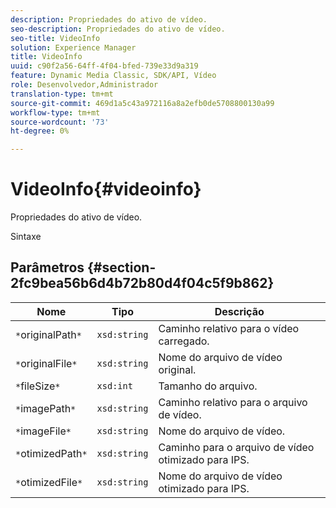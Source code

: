 ```yaml
---
description: Propriedades do ativo de vídeo.
seo-description: Propriedades do ativo de vídeo.
seo-title: VideoInfo
solution: Experience Manager
title: VideoInfo
uuid: c90f2a56-64ff-4f04-bfed-739e33d9a319
feature: Dynamic Media Classic, SDK/API, Vídeo
role: Desenvolvedor,Administrador
translation-type: tm+mt
source-git-commit: 469d1a5c43a972116a8a2efb0de5708800130a99
workflow-type: tm+mt
source-wordcount: '73'
ht-degree: 0%

---
```



# VideoInfo{#videoinfo}

Propriedades do ativo de vídeo.

Sintaxe

## Parâmetros {#section-2fc9bea56b6d4b72b80d4f04c5f9b862}

| Nome | Tipo | Descrição |
|---|---|---|
| `*`originalPath`*` | `xsd:string` | Caminho relativo para o vídeo carregado. |
| `*`originalFile`*` | `xsd:string` | Nome do arquivo de vídeo original. |
| `*`fileSize`*` | `xsd:int` | Tamanho do arquivo. |
| `*`imagePath`*` | `xsd:string` | Caminho relativo para o arquivo de vídeo. |
| `*`imageFile`*` | `xsd:string` | Nome do arquivo de vídeo. |
| `*`otimizedPath`*` | `xsd:string` | Caminho para o arquivo de vídeo otimizado para IPS. |
| `*`otimizedFile`*` | `xsd:string` | Nome do arquivo de vídeo otimizado para IPS. |

